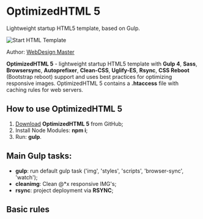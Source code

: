 <h1>OptimizedHTML 5</h1>
<p>Lightweight startup HTML5 template, based on Gulp.</p>

<p>
	<img src="https://raw.githubusercontent.com/agragregra/oh5/master/app/img/_src/preview.jpg" alt="Start HTML Template">
</p>

<p>Author: <a href="https://webdesign-master.ru" target="_blank">WebDesign Master</a></p>

<p><strong>OptimizedHTML 5</strong> - lightweight startup HTML5 template with <strong>Gulp 4</strong>, <strong>Sass</strong>, <strong>Browsersync</strong>, <strong>Autoprefixer</strong>, <strong>Clean-CSS</strong>, <strong>Uglify-ES</strong>, <strong>Rsync</strong>, <strong>CSS Reboot</strong> (Bootstrap reboot) support and uses best practices for optimizing responsive images. OptimizedHTML 5 contains a <strong>.htaccess</strong> file with caching rules for web servers.</p>

<h2>How to use OptimizedHTML 5</h2>

<ol>
	<li><a href="https://github.com/agragregra/OptimizedHTML-5/archive/master.zip">Download</a> <strong>OptimizedHTML 5</strong> from GitHub;</li>
	<li>Install Node Modules: <strong>npm i</strong>;</li>
	<li>Run: <strong>gulp</strong>.</li>
</ol>

<h2>Main Gulp tasks:</h2>

<ul>
	<li><strong>gulp</strong>: run default gulp task ('img', 'styles', 'scripts', 'browser-sync', 'watch');</li>
	<li><strong>cleanimg</strong>: Clean @*x responsive IMG's;</li>
	<li><strong>rsync</strong>: project deployment via <strong>RSYNC</strong>;</li>
</ul>

<h2>Basic rules</h2>

